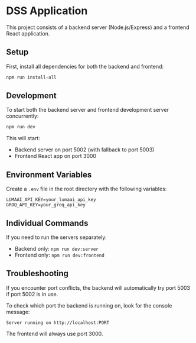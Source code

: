 # DSS Application

This project consists of a backend server (Node.js/Express) and a frontend React application.

## Setup

First, install all dependencies for both the backend and frontend:

```bash
npm run install-all
```

## Development

To start both the backend server and frontend development server concurrently:

```bash
npm run dev
```

This will start:
- Backend server on port 5002 (with fallback to port 5003)
- Frontend React app on port 3000

## Environment Variables

Create a `.env` file in the root directory with the following variables:

```
LUMAAI_API_KEY=your_lumaai_api_key
GROQ_API_KEY=your_groq_api_key
```

## Individual Commands

If you need to run the servers separately:

- Backend only: `npm run dev:server`
- Frontend only: `npm run dev:frontend`

## Troubleshooting

If you encounter port conflicts, the backend will automatically try port 5003 if port 5002 is in use.

To check which port the backend is running on, look for the console message:
```
Server running on http://localhost:PORT
```

The frontend will always use port 3000.
